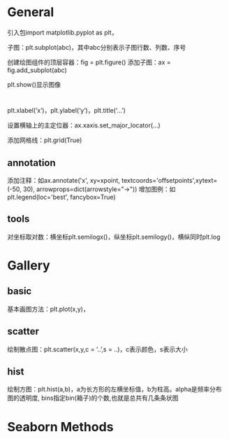 # General
引入包import matplotlib.pyplot as plt，

子图：plt.subplot(abc)，其中abc分别表示子图行数、列数、序号

创建绘图组件的顶层容器：fig = plt.figure()
添加子图：ax = fig.add_subplot(abc)

plt.show()显示图像
# 
## 
plt.xlabel(‘x’)，plt.ylabel(‘y’)，plt.title(‘…’)

设置横轴上的主定位器：ax.xaxis.set_major_locator(…)

添加网格线：plt.grid(True)


## annotation
添加注释：如ax.annotate('x', xy=xpoint, textcoords='offsetpoints',xytext=(-50, 30), arrowprops=dict(arrowstyle="->"))
增加图例：如plt.legend(loc='best', fancybox=True)

## tools
对坐标取对数：横坐标plt.semilogx()，纵坐标plt.semilogy()，横纵同时plt.log

# Gallery
## basic
基本画图方法：plt.plot(x,y)，
## scatter
绘制散点图：plt.scatter(x,y,c = ‘..’,s = ..)，c表示颜色，s表示大小
## hist
绘制方图：plt.hist(a,b)，a为长方形的左横坐标值，b为柱高。alpha是频率分布图的透明度, bins指定bin(箱子)的个数,也就是总共有几条条状图



# Seaborn Methods
## 